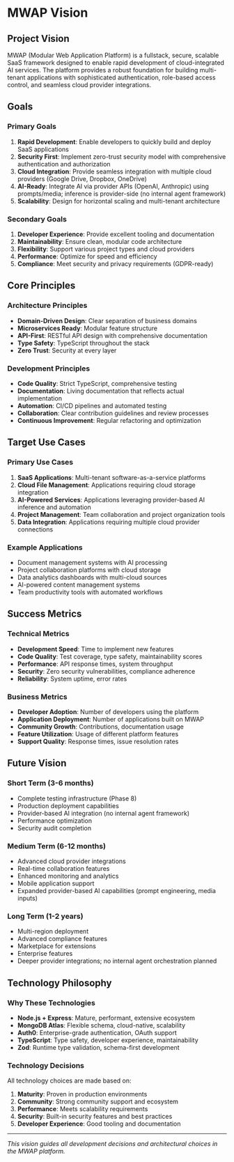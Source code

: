 # MWAP Vision

## Project Vision

MWAP (Modular Web Application Platform) is a fullstack, secure, scalable SaaS framework designed to enable rapid development of cloud-integrated AI services. The platform provides a robust foundation for building multi-tenant applications with sophisticated authentication, role-based access control, and seamless cloud provider integrations.

## Goals

### Primary Goals

1. **Rapid Development**: Enable developers to quickly build and deploy SaaS applications
2. **Security First**: Implement zero-trust security model with comprehensive authentication and authorization
3. **Cloud Integration**: Provide seamless integration with multiple cloud providers (Google Drive, Dropbox, OneDrive)
4. **AI-Ready**: Integrate AI via provider APIs (OpenAI, Anthropic) using prompts/media; inference is provider-side (no internal agent framework)
5. **Scalability**: Design for horizontal scaling and multi-tenant architecture

### Secondary Goals

1. **Developer Experience**: Provide excellent tooling and documentation
2. **Maintainability**: Ensure clean, modular code architecture
3. **Flexibility**: Support various project types and cloud providers
4. **Performance**: Optimize for speed and efficiency
5. **Compliance**: Meet security and privacy requirements (GDPR-ready)

## Core Principles

### Architecture Principles

- **Domain-Driven Design**: Clear separation of business domains
- **Microservices Ready**: Modular feature structure
- **API-First**: RESTful API design with comprehensive documentation
- **Type Safety**: TypeScript throughout the stack
- **Zero Trust**: Security at every layer

### Development Principles

- **Code Quality**: Strict TypeScript, comprehensive testing
- **Documentation**: Living documentation that reflects actual implementation
- **Automation**: CI/CD pipelines and automated testing
- **Collaboration**: Clear contribution guidelines and review processes
- **Continuous Improvement**: Regular refactoring and optimization

## Target Use Cases

### Primary Use Cases

1. **SaaS Applications**: Multi-tenant software-as-a-service platforms
2. **Cloud File Management**: Applications requiring cloud storage integration
3. **AI-Powered Services**: Applications leveraging provider-based AI inference and automation
4. **Project Management**: Team collaboration and project organization tools
5. **Data Integration**: Applications requiring multiple cloud provider connections

### Example Applications

- Document management systems with AI processing
- Project collaboration platforms with cloud storage
- Data analytics dashboards with multi-cloud sources
- AI-powered content management systems
- Team productivity tools with automated workflows

## Success Metrics

### Technical Metrics

- **Development Speed**: Time to implement new features
- **Code Quality**: Test coverage, type safety, maintainability scores
- **Performance**: API response times, system throughput
- **Security**: Zero security vulnerabilities, compliance adherence
- **Reliability**: System uptime, error rates

### Business Metrics

- **Developer Adoption**: Number of developers using the platform
- **Application Deployment**: Number of applications built on MWAP
- **Community Growth**: Contributions, documentation usage
- **Feature Utilization**: Usage of different platform features
- **Support Quality**: Response times, issue resolution rates

## Future Vision

### Short Term (3-6 months)

- Complete testing infrastructure (Phase 8)
- Production deployment capabilities
- Provider-based AI integration (no internal agent framework)
- Performance optimization
- Security audit completion

### Medium Term (6-12 months)

- Advanced cloud provider integrations
- Real-time collaboration features
- Enhanced monitoring and analytics
- Mobile application support
- Expanded provider-based AI capabilities (prompt engineering, media inputs)

### Long Term (1-2 years)

- Multi-region deployment
- Advanced compliance features
- Marketplace for extensions
- Enterprise features
- Deeper provider integrations; no internal agent orchestration planned

## Technology Philosophy

### Why These Technologies

- **Node.js + Express**: Mature, performant, extensive ecosystem
- **MongoDB Atlas**: Flexible schema, cloud-native, scalability
- **Auth0**: Enterprise-grade authentication, OAuth support
- **TypeScript**: Type safety, developer experience, maintainability
- **Zod**: Runtime type validation, schema-first development

### Technology Decisions

All technology choices are made based on:
1. **Maturity**: Proven in production environments
2. **Community**: Strong community support and ecosystem
3. **Performance**: Meets scalability requirements
4. **Security**: Built-in security features and best practices
5. **Developer Experience**: Good tooling and documentation

---
*This vision guides all development decisions and architectural choices in the MWAP platform.*